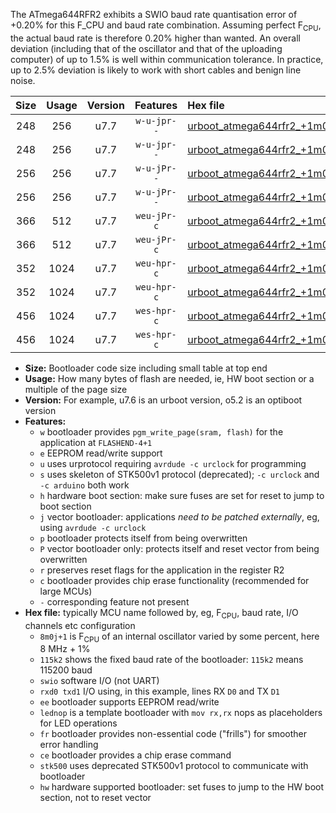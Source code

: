 The ATmega644RFR2 exhibits a SWIO baud rate quantisation error of +0.20% for this F_CPU and baud rate combination. Assuming perfect F<sub>CPU</sub>, the actual baud rate is therefore 0.20% higher than wanted. An overall deviation (including that of the oscillator and that of the uploading computer) of up to 1.5% is well within communication tolerance. In practice, up to 2.5% deviation is likely to work with short cables and benign line noise.

|Size|Usage|Version|Features|Hex file|
|:-:|:-:|:-:|:-:|:--|
|248|256|u7.7|`w-u-jpr--`|[urboot_atmega644rfr2_+1m0j+1_+++4k8_swio_rxd2_txd3_lednop.hex](https://raw.githubusercontent.com/stefanrueger/urboot.hex/main/mcus/atmega644rfr2/internal_oscillator/fcpu_+1m0j+1/br_+++4k8/urboot_atmega644rfr2_+1m0j+1_+++4k8_swio_rxd2_txd3_lednop.hex)|
|248|256|u7.7|`w-u-jpr--`|[urboot_atmega644rfr2_+1m0j+1_+++4k8_swio_rxe0_txe1_lednop.hex](https://raw.githubusercontent.com/stefanrueger/urboot.hex/main/mcus/atmega644rfr2/internal_oscillator/fcpu_+1m0j+1/br_+++4k8/urboot_atmega644rfr2_+1m0j+1_+++4k8_swio_rxe0_txe1_lednop.hex)|
|256|256|u7.7|`w-u-jPr--`|[urboot_atmega644rfr2_+1m0j+1_+++4k8_swio_rxd2_txd3.hex](https://raw.githubusercontent.com/stefanrueger/urboot.hex/main/mcus/atmega644rfr2/internal_oscillator/fcpu_+1m0j+1/br_+++4k8/urboot_atmega644rfr2_+1m0j+1_+++4k8_swio_rxd2_txd3.hex)|
|256|256|u7.7|`w-u-jPr--`|[urboot_atmega644rfr2_+1m0j+1_+++4k8_swio_rxe0_txe1.hex](https://raw.githubusercontent.com/stefanrueger/urboot.hex/main/mcus/atmega644rfr2/internal_oscillator/fcpu_+1m0j+1/br_+++4k8/urboot_atmega644rfr2_+1m0j+1_+++4k8_swio_rxe0_txe1.hex)|
|366|512|u7.7|`weu-jPr-c`|[urboot_atmega644rfr2_+1m0j+1_+++4k8_swio_rxd2_txd3_ee_lednop_fr_ce.hex](https://raw.githubusercontent.com/stefanrueger/urboot.hex/main/mcus/atmega644rfr2/internal_oscillator/fcpu_+1m0j+1/br_+++4k8/urboot_atmega644rfr2_+1m0j+1_+++4k8_swio_rxd2_txd3_ee_lednop_fr_ce.hex)|
|366|512|u7.7|`weu-jPr-c`|[urboot_atmega644rfr2_+1m0j+1_+++4k8_swio_rxe0_txe1_ee_lednop_fr_ce.hex](https://raw.githubusercontent.com/stefanrueger/urboot.hex/main/mcus/atmega644rfr2/internal_oscillator/fcpu_+1m0j+1/br_+++4k8/urboot_atmega644rfr2_+1m0j+1_+++4k8_swio_rxe0_txe1_ee_lednop_fr_ce.hex)|
|352|1024|u7.7|`weu-hpr-c`|[urboot_atmega644rfr2_+1m0j+1_+++4k8_swio_rxd2_txd3_ee_lednop_fr_ce_hw.hex](https://raw.githubusercontent.com/stefanrueger/urboot.hex/main/mcus/atmega644rfr2/internal_oscillator/fcpu_+1m0j+1/br_+++4k8/urboot_atmega644rfr2_+1m0j+1_+++4k8_swio_rxd2_txd3_ee_lednop_fr_ce_hw.hex)|
|352|1024|u7.7|`weu-hpr-c`|[urboot_atmega644rfr2_+1m0j+1_+++4k8_swio_rxe0_txe1_ee_lednop_fr_ce_hw.hex](https://raw.githubusercontent.com/stefanrueger/urboot.hex/main/mcus/atmega644rfr2/internal_oscillator/fcpu_+1m0j+1/br_+++4k8/urboot_atmega644rfr2_+1m0j+1_+++4k8_swio_rxe0_txe1_ee_lednop_fr_ce_hw.hex)|
|456|1024|u7.7|`wes-hpr-c`|[urboot_atmega644rfr2_+1m0j+1_+++4k8_swio_rxd2_txd3_ee_lednop_fr_ce_stk500_hw.hex](https://raw.githubusercontent.com/stefanrueger/urboot.hex/main/mcus/atmega644rfr2/internal_oscillator/fcpu_+1m0j+1/br_+++4k8/urboot_atmega644rfr2_+1m0j+1_+++4k8_swio_rxd2_txd3_ee_lednop_fr_ce_stk500_hw.hex)|
|456|1024|u7.7|`wes-hpr-c`|[urboot_atmega644rfr2_+1m0j+1_+++4k8_swio_rxe0_txe1_ee_lednop_fr_ce_stk500_hw.hex](https://raw.githubusercontent.com/stefanrueger/urboot.hex/main/mcus/atmega644rfr2/internal_oscillator/fcpu_+1m0j+1/br_+++4k8/urboot_atmega644rfr2_+1m0j+1_+++4k8_swio_rxe0_txe1_ee_lednop_fr_ce_stk500_hw.hex)|

- **Size:** Bootloader code size including small table at top end
- **Usage:** How many bytes of flash are needed, ie, HW boot section or a multiple of the page size
- **Version:** For example, u7.6 is an urboot version, o5.2 is an optiboot version
- **Features:**
  + `w` bootloader provides `pgm_write_page(sram, flash)` for the application at `FLASHEND-4+1`
  + `e` EEPROM read/write support
  + `u` uses urprotocol requiring `avrdude -c urclock` for programming
  + `s` uses skeleton of STK500v1 protocol (deprecated); `-c urclock` and `-c arduino` both work
  + `h` hardware boot section: make sure fuses are set for reset to jump to boot section
  + `j` vector bootloader: applications *need to be patched externally*, eg, using `avrdude -c urclock`
  + `p` bootloader protects itself from being overwritten
  + `P` vector bootloader only: protects itself and reset vector from being overwritten
  + `r` preserves reset flags for the application in the register R2
  + `c` bootloader provides chip erase functionality (recommended for large MCUs)
  + `-` corresponding feature not present
- **Hex file:** typically MCU name followed by, eg, F<sub>CPU</sub>, baud rate, I/O channels etc configuration
  + `8m0j+1` is F<sub>CPU</sub> of an internal oscillator varied by some percent, here 8 MHz + 1%
  + `115k2` shows the fixed baud rate of the bootloader: `115k2` means 115200 baud
  + `swio` software I/O (not UART)
  + `rxd0 txd1` I/O using, in this example, lines RX `D0` and TX `D1`
  + `ee` bootloader supports EEPROM read/write
  + `lednop` is a template bootloader with `mov rx,rx` nops as placeholders for LED operations
  + `fr` bootloader provides non-essential code ("frills") for smoother error handling
  + `ce` bootloader provides a chip erase command
  + `stk500` uses deprecated STK500v1 protocol to communicate with bootloader
  + `hw` hardware supported bootloader: set fuses to jump to the HW boot section, not to reset vector
